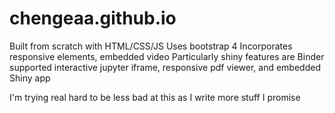 # chengeaa.github.io

Built from scratch with HTML/CSS/JS
Uses bootstrap 4
Incorporates responsive elements, embedded video
Particularly shiny features are Binder supported interactive jupyter iframe, responsive pdf viewer, and embedded Shiny app

I'm trying real hard to be less bad at this as I write more stuff I promise
